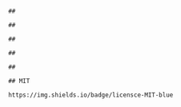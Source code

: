 # 

          ## 

          ## 

          ## 

          ## 

          ## 

          ## MIT

          https://img.shields.io/badge/licensce-MIT-blue
